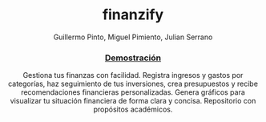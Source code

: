<div align="center">

# finanzify
Guillermo Pinto, Miguel Pimiento, Julian Serrano <br>

### [Demostración]([reports/Breast_Cancer_Diagnosis_Based_on_CNNs_Using_Thermal_Imaging.pdf](https://youtu.be/LetK55ngQHk))

Gestiona tus finanzas con facilidad. Registra ingresos y gastos por categorías, haz seguimiento de tus inversiones, crea presupuestos y recibe recomendaciones financieras personalizadas. Genera gráficos para visualizar tu situación financiera de forma clara y concisa. Repositorio con propósitos académicos.
